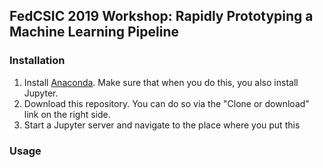 ## FedCSIC 2019 Workshop: Rapidly Prototyping a Machine Learning Pipeline

### Installation
1. Install [Anaconda](https://www.anaconda.com/distribution/). Make sure that when you do this, you also install Jupyter.
2. Download this repository. You can do so via the "Clone or download" link on the right side.
3. Start a Jupyter server and navigate to the place where you put this 

### Usage

